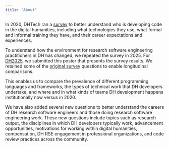 ```yaml
---
title: "About"
---
```


In 2020, DHTech ran a [survey](https://dh-tech.github.io/survey-results-2020/) to better understand who is developing code in the digital humanities, including what technologies they use, what formal and informal training they have, and their career expectations and experiences. 

To understand how the environment for research software engineering practitioners in DH has changed, we repeated the survey in 2025. For [DH2025](https://dh2025.adho.org/), we submitted this poster that presents the survey results. We retained some of the [original survey](https://dh-tech.github.io/survey-results-2020/) questions to enable longitudinal comparisons. 

This enables us to compare the prevalence of different programming languages and frameworks, the types of technical work that DH developers undertake, and where and in what kinds of teams DH development happens institutionally now versus in 2020. 

We have also added several new questions to better understand the careers of DH research software engineers and those doing research software engineering work. These new questions include topics such as research output, the disciplines in which DH developers typically work, advancement opportunities, motivations for working within digital humanities, compensation, DH RSE engagement in professional organizations, and code review practices across the community.




